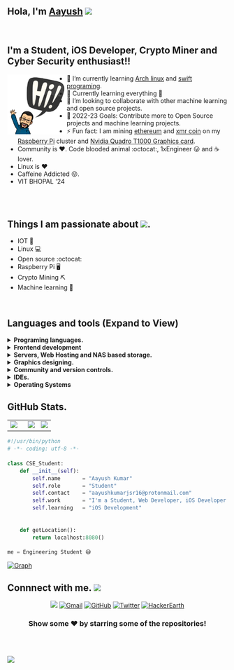 ## Hola, I'm [Aayush](https://aayushkumar20.github.io/) <img src="https://media.giphy.com/media/12oufCB0MyZ1Go/giphy.gif" width="50">


<br/>
<!--<br/>-->

## I'm a Student, iOS Developer, Crypto Miner and Cyber Security enthusiast!!

<!-- About me image -->
<img src='https://raw.githubusercontent.com/aayushkumar20/aayushkumar20.github.io/main/images/thumbs/01.jpg' align='left' width='27%'>


- 🔭 I’m currently learning [Arch linux](https://archlinux.org//) and [swift programing](https://www.swift.org).
- 🌱 Currently learning everything 🤣
- 👯 I’m looking to collaborate with other machine learning and open source projects.
- 🥅 2022-23 Goals: Contribute more to Open Source projects and machine learning projects.
- ⚡ Fun fact: I am mining [ethereum](https://ethereum.org/en) and [xmr coin](https://www.getmonero.org) on my [Raspberry Pi](https://www.raspberrypi.com/products/raspberry-pi-4-model-b) cluster and [Nvidia Quadro T1000 Graphics card](https://www.nvidia.com/content/dam/en-zz/Solutions/design-visualization/productspage/quadro/quadro-desktop/proviz-print-nvidia-T1000-datasheet-us-nvidia-1670054-r4-web.pdf).
- Community is :heart:. Code blooded animal :octocat:,  1xEngineer :stuck_out_tongue: and :coffee: lover. 
- Linux is :heart:
- Caffeine Addicted 😜.
- VIT BHOPAL '24
<br>
<br> 

## Things I am passionate about <img src="https://media.giphy.com/media/VgCDAzcKvsR6OM0uWg/giphy.gif" width="50">.

- IOT :robot:
- Linux :computer:
- Open source :octocat:
- Raspberry Pi 🖥️
- Crypto Mining ⛏
- Machine learning 🦾

<!--
## Connnect with me. <img src="https://github.com/TheDudeThatCode/TheDudeThatCode/blob/master/Assets/Handshake.gif" height="32px">

<a href="https://twitter.com/Aayushkumarjsr">
<img align="left" alt="Aayush's Twitter" width="22px" src="https://th.bing.com/th/id/R.9a3a06f78cc0a8d79fce59e2de6da146?rik=nLAu3Z%2f0QUb%2fVw&riu=http%3a%2f%2ficons.iconarchive.com%2ficons%2fiynque%2fios7-style%2f1024%2fTwitter-icon.png&ehk=eD3Hc5yQAyP3AKPJoYHB8yeWKwKdaVAswR5kxmodex4%3d&risl=&pid=ImgRaw&r=0" />
</a>
<a href="linkedin.com/in/aayush-kumar-20">
  <img align="left" alt="Aayush's Linkdein" width="22px" src="https://th.bing.com/th/id/R.a330e248626552a23af35e5c46526234?rik=DZhkgnpER0YViQ&riu=http%3a%2f%2fpngimg.com%2fuploads%2flinkedIn%2flinkedIn_PNG8.png&ehk=4bFzIDABrAypqOis7809R99fdbUW93GC4XfvnNxZfdA%3d&risl=&pid=ImgRaw&r=0" />
</a>
<a href="https://github.com/aayushkumar20">
  <img align="left" alt="Aayush's Github" width="22px" src="https://th.bing.com/th/id/OIP.PA0na-U5pFux0q11P4Z2rAHaHa?pid=ImgDet&rs=1" />
</a>
<a href="https://t.me/@Asphalt_a">
  <img align="left" alt="Aayush's Telegram" width="22px" src="https://th.bing.com/th/id/OIP.wFWRVqVsMXhnyoYtiKmdZwHaHa?pid=ImgDet&rs=1" />
</a>
<a href="https://www.instagram.com/a.k_soonawalla/?r=nametag">
  <img align="left" alt="Aayush's Instagram" width="22px" src="https://th.bing.com/th/id/R.03f40b67b63d9c1c1a5a792109bbc699?rik=GbXemMJT0MR0zw&riu=http%3a%2f%2fdbdmedia.co.uk%2fperch%2fresources%2finsta-transparent-logo.png&ehk=IgOWdaM%2fubF4QwM2WNq7zh97LJMVFQ9SD1A4Jv3HI9Y%3d&risl=&pid=ImgRaw&r=0" />
</a>
<br>


😉 From [Aayush Kumar](https://github.com/aayushkumar20)

-->
<br>

## Languages and tools (Expand to View)

<details>
  <summary><b>Programing languages.</b></summary>
  <br/>
    <p align="left">
  &emsp;
  <a href="https://www.cprogramming.com/" target="_blank">
    <img alt="C" src="https://img.shields.io/badge/C%20-%232370ED.svg?logo=c&logoColor=white">
  </a>
  &emsp;
  <a href="https://www.w3schools.com/cpp/" target="_blank">
    <img alt="C++" src="https://img.shields.io/badge/C++%20-%2300599C.svg?logo=c%2B%2B&logoColor=white">
  </a>
  &emsp;
  <a href="https://swift.org/" target="_blank">
     <img alt="Swift" src="https://img.shields.io/badge/Swift%20-%232370ED.svg?logo=Swift&logoColor=white">
   </a>
  &emsp;
  &emsp;
   <a href="https://www.python.org" target="_blank">
    <img alt="Python" src="https://img.shields.io/badge/Python%20-%2314354C.svg?logo=python&logoColor=white">
  </a>
  &emsp;
&emsp;
</p>
  <br/>
  <b>Note:</b> Top languages is only a metric of the languages my public code consists of and doesn't reflect experience or skill level.
  </p>
</details>


<details>
  <summary><b>Frontend development</b></summary>
   <a href="https://www.w3.org/html/" target="_blank">
   <img alt="HTML" src="https://img.shields.io/badge/HTML5%20-%23E34F26.svg?logo=html5&logoColor=white">
  </a>
  &emsp;
  <a href="https://www.w3schools.com/css/" target="_blank">
    <img alt="CSS" src="https://img.shields.io/badge/CSS%20-%231572B6.svg?logo=css3&logoColor=white">
  </a>
   &emsp;
   &emsp;
  <a href="https://developer.mozilla.org/en-US/docs/Web/JavaScript" target="_blank">
     <img alt="JavaScript" src="https://img.shields.io/badge/JavaScript%20-%23F7DF1E.svg?logo=javascript&logoColor=black">
   </a>
   &emsp;

</details>

<details>
  <summary><b>Servers, Web Hosting and NAS based storage.</b></summary>
   &emsp;
  <a href="https://httpd.apache.org/"><img alt="Apache server." src="https://img.shields.io/badge/Apache%20Server-%23327FC7.svg?style=flat&logo=apache&logoColor=white"></a>
   &emsp;
  <a href="https://www.debian.org/"><img alt="Debian" src="https://img.shields.io/badge/Debain%20Server-%23327FC7.svg?style=flat&logo=Debian&logoColor=white"></a>
   &emsp;
   <a href="https://www.Ubuntu.org/"><img alt="Debian" src="https://img.shields.io/badge/Ubuntu%20Server-%23327FC7.svg?style=flat&logo=Ubuntu&logoColor=white"></a>
   &emsp;
  <a href="https://www.github.com"><img alt="GitHub Pages" src="https://img.shields.io/badge/GitHub%20Pages-%23327FC7.svg?style=flat&logo=github&logoColor=white"></a>
   &emsp;
  <a href="https://www.mysql.com/"><img alt="MySQL" src="https://img.shields.io/badge/MySQL-00000F?style=flat&logo=mysql&logoColor=white"></a>
  &emsp;
  <a href="https://www.nginx.com/"><img alt="Nginx" src="https://img.shields.io/badge/Nginx%20Server-%23327FC7.svg?style=flat&logo=Nginx&logoColor=white"></a>
  &emsp;
  

</details>

<details>
  <summary><b>Graphics designing.</b></summary>
  &emsp;
  <a href="https://www.blender.org/"><img alt="Blender" src="https://download.blender.org/branding/blender_logo_socket.png" height="30px"></a>
  &emsp;
  <a href="https://www.canva.com/"><img alt="Canva" src="https://img.shields.io/badge/Canva-%23327FC7.svg?style=flat&logo=canva&logoColor=white"></a>
  &emsp;


</details>

<details>
  <summary><b>Community and version controls.</b></summary>
  &emsp;
  <a href="https://git.com/"><img alt="Git" src="https://img.shields.io/badge/-Git-333333?style=flat&logo=git"></a>
  &emsp;
  <a href="https://github.com/"><img alt="GitHub" src="https://img.shields.io/badge/-GitHub-333333?style=flat&logo=github"></a>
  &emsp;
  <a href=""><img alt="Markdown" src="https://img.shields.io/badge/-Markdown-333333?style=flat&logo=markdown"></a>
  &emsp;
</details>

<details>
  <summary><b>IDEs.</b></summary>
  &emsp;
 <a href="https://code.visualstudio.com/"><img alt="Visual studio code" src="https://img.shields.io/badge/-Visual%20Studio%20Code-333333?style=flat&logo=visual-studio-code&logoColor=007ACC"></a>
  &emsp;
 <a href="https://visualstudio.microsoft.com/"><img alt="Visual studio" src="https://img.shields.io/badge/-Visual%20Studio-333333?style=flat&logo=visual-studio&logoColor=007ACC"></a>
  &emsp;
  <a href="https://www.jetbrains.com/pycharm/"><img alt="PyCham" src="https://img.shields.io/badge/-Pycharm-333333?style=flat&logo=Pycharm-code&logoColor=007ACC"></a>


</details>

<details>
  <summary><b>Operating Systems</b></summary>
  &emsp;
  <a href="https://www.microsoft.com/en-in/windows/windows-11"><img alt="Windows 11" src="https://img.shields.io/badge/Windows-0078D6?style=for-the-badge&logo=windows&logoColor=white"></a>
  &emsp;
  <a href="https://archlinux.org"><img alt="Arch Linux" src="https://img.shields.io/badge/Arch_Linux-1793D1?style=for-the-badge&logo=arch-linux&logoColor=white"></a>
  &emsp;
  <a href="https://ubuntu.org"><img alt="Ubuntu Linux" src="https://img.shields.io/badge/Ubuntu-E95420?style=for-the-badge&logo=ubuntu&logoColor=black"></a>
  &emsp;
  <a href="https://www.apple.com/in/macos/monterey/"><img alt="MacOS" src="https://img.shields.io/badge/MacOS-E95420?style=for-the-badge&logo=apple&logoColor=black"></a>
  &emsp;
  </details>

<!--
## Languages and Tools:

<div align="center">
<hr>
<code><img height="25" src="https://upload.wikimedia.org/wikipedia/commons/thumb/0/0a/Python.svg/1200px-Python.svg.png"></code>
<code><img height="25" src="https://www.dlf.pt/dfpng/middlepng/559-5598467_file-swift-logo-svg-wikimedia-commons-swift-programming.png"></code>
<code><img height="25" src="https://th.bing.com/th/id/OIP.0XWe-l9BGbxRxksGkqAHCAHaGn?pid=ImgDet&rs=1"></code>
<code><img height="25" src="https://raw.githubusercontent.com/isocpp/logos/master/cpp_logo.png"></code>
<code><img height="25" src="https://th.bing.com/th/id/R.95e08e2d98526849bbf0606536a04acf?rik=aw7pCN3NbibFCg&riu=http%3a%2f%2flofrev.net%2fwp-content%2fphotos%2f2014%2f10%2fLinux-logo.png&ehk=6ThG0axMBgrGFKzDw6C77t96N9KUiWuKiQbvxau%2bn1s%3d&risl=&pid=ImgRaw&r=0"></code>
<code><img height="25" src="https://cdn4.iconfinder.com/data/icons/logos-3/600/React.js_logo-512.png"></code>
<code><img height="25" src="https://cdn-images-1.medium.com/max/2000/1*6ahbWjp_g9hqhaTDSJOL1Q.png"></code>
<code><img height="25" src="https://logos-download.com/wp-content/uploads/2016/09/GitHub_logo.png"></code>
<code><img height="25" src="https://mpng.subpng.com/20180802/tpl/kisspng-logo-html5-brand-clip-art-%E6%9D%89-%E5%B1%B1-%E8%89%AF-%E9%9B%84-5b62be01b565d5.334247781533197825743.jpg"></code>
<code><img height="25" src="https://f0.pngfuel.com/png/120/705/c-logo-png-clip-art.png"></code>
<code><img height="25" src="https://th.bing.com/th/id/OIP.p4q0GhB5KUBWW3QHJ4cWQwHaIl?pid=ImgDet&rs=1"></code>
<code><img height="25" src="https://th.bing.com/th/id/OIP._gup-xIt_rg0OzpxRjhIxQHaHa?pid=ImgDet&rs=1"></code>

<hr>
</div>
-->
## GitHub Stats.


<table width="100%"> 
  <tr>
    <td width="40%">
      <img src="https://github-readme-stats.vercel.app/api?username=aayushkumar20&show_icons=true&theme=algolia">
    </td>
    <td width="30%">
      <img src="https://github-readme-stats-eight-theta.vercel.app/api/top-langs/?username=aayushkumar20&layout=compact&langs_count=8&theme=algolia">
    </td>
    <td width="30%">
      <img src="https://github-readme-stats.vercel.app/api/top-langs?username=aayushkumar20&amp;langs_count=8&amp;theme=algolia">
    </td>
  </tr>
</table>

```python
#!/usr/bin/python
# -*- coding: utf-8 -*-

class CSE_Student:
    def __init__(self):
        self.name       = "Aayush Kumar"
        self.role       = "Student"
        self.contact    = "aayushkumarjsr16@protonmail.com"
        self.work       = "I'm a Student, Web Developer, iOS Developer and Cyber Security enthusiast!!"
        self.learning   = "iOS Development"
        
    
    def getLocation():
        return localhost:8080()

me = Engineering Student 😅
```
<!-- Jamshedpur() -->
<!--<div align="center">

[![trophy](https://github-profile-trophy.vercel.app/?username=aayushkumar20)](https://github.com/ryo-ma/github-profile-trophy)

[![Top Langs](https://github-readme-stats.vercel.app/api/top-langs/?username=aayushkumar20)](https://github.com/anuraghazra/github-readme-stats)

![GitHub stats](https://github-readme-stats.vercel.app/api?username=aayushkumar20&show_icons=true)  

![GitHub Activity Graph](https://activity-graph.herokuapp.com/graph?username=aayushkumar20)  

![GitHub metrics](https://metrics.lecoq.io/aayushkumar20)  

![GitHub streak stats](https://github-readme-streak-stats.herokuapp.com/?user=aayushkumar20)  
-->


[![Graph](https://activity-graph.herokuapp.com/graph?username=aayushkumar20&theme=react-dark)](https://github.com/aayushkumar20/github-readme-activity-graph)



## Connnect with me. <img src="https://github.com/TheDudeThatCode/TheDudeThatCode/blob/master/Assets/Handshake.gif" height="32px">
<p align="center">
  <a href="http://aayushkumar20.github.io/"><img src="https://cdn-icons-png.flaticon.com/512/2644/2644478.png" height="31px"/></a>
        <a href="mailto:aayushkumarjsr16@protonmail.com"><img src="https://maxcdn.icons8.com/Share/icon/nolan/User_Interface/email1600.png" alt="Gmail" height="32px"/></a>
        <a href="https://github.com/aayushkumar20"><img src="https://img.icons8.com/nolan/452/github.png" alt="GitHub" height="32px"/></a>
        <a href="https://twitter.com/Aayushkumarjsr"><img src="https://consideringapple.com/wp-content/uploads/2021/12/twitter-App-Icon-ios-14-widgets.png" alt="Twitter" height="32px"/></a>
        <a href="https://www.hackerearth.com/@aayushkumarjsr1"><img src="https://maxcdn.icons8.com/Share/icon/nolan/Programming/source_code1600.png" alt="HackerEarth" height="32px"/></a>
  <!--<a href="https://instagram.com/pra3ith"><img src="https://img.icons8.com/bubbles/50/000000/instagram.png" alt="Instagram"/></a>-->


</p>
<div align="center">

### Show some ❤️ by starring some of the repositories!

</div>
<br>
<br>

<!--![](https://th.bing.com/th/id/R.8c089d8bc5c454ed37d8193397159f76?rik=Du9yMSlAmXKatQ&riu=http%3a%2f%2fpluspng.com%2fimg-png%2fblack-and-white-city-png-city-png-picture-4963.png&ehk=P%2fZz6HKxn5eT3nj3YEqQ8TsdQZhiGlMrsYJdFRBSktY%3d&risl=&pid=ImgRaw&r=0)-->

![](https://raw.githubusercontent.com/onimur/.github/master/.resources/git-header.svg)
<!-- to ignore syntax -->
